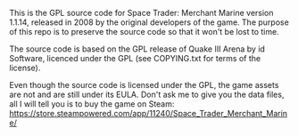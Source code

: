 This is the GPL source code for Space Trader: Merchant Marine version 1.1.14, released in 2008 by the original developers of the game. The purpose of this repo is to preserve the source code so that it won't be lost to time.

The source code is based on the GPL release of Quake III Arena by id Software, licenced under the GPL (see COPYING.txt for terms of the license).

Even though the source code is licensed under the GPL, the game assets are not and are still under its EULA. Don't ask me to give you the data files, all I will tell you is to buy the game on Steam: https://store.steampowered.com/app/11240/Space_Trader_Merchant_Marine/
